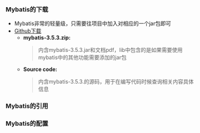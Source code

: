 ### Mybatis的下载
  + Mybatis非常的轻量级，只需要往项目中加入对相应的一个jar包即可
  + [Github下载](https://github.com/mybatis/mybatis-3/releases)<br>
    + **mybatis-3.5.3.zip:** <br>
      > 内含mybatis-3.5.3.jar和文档pdf，lib中包含的是如果需要使用mybatis中的其他功能需要添加的jar包
    + **Source code:** <br>
      > 内含mybatis-3.5.3.的源码，用于在编写代码时候查询相关内容具体信息
### Mybatis的引用

### Mybatis的配置

